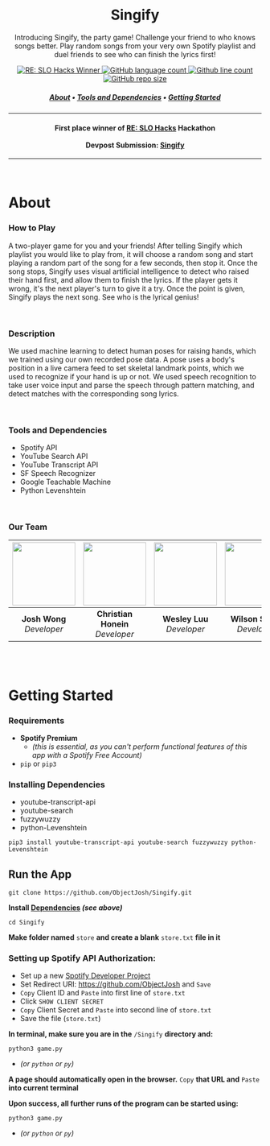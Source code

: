 <h1 align="center">
  <br>
  Singify
</h1>
<p align="center">
  Introducing Singify, the party game! Challenge your friend to who knows songs better. Play random songs from your very own Spotify playlist and duel friends to see who can finish the lyrics first!
</p>
<p align="center">
  <a href="https://devpost.com/software/singify?ref_content=my-projects-tab&ref_feature=my_projects">
    <img alt="RE: SLO Hacks Winner" src="https://img.shields.io/badge/RE%3A%20SLO%20Hacks-winner-brightgreen?style=flat-square">
    <img alt="GitHub language count" src="https://img.shields.io/github/languages/count/ObjectJosh/Singify?color=blueviolet&style=flat-square">
    <img alt="Github line count" src="https://img.shields.io/tokei/lines/github/ObjectJosh/Singify?style=flat-square">
    <img alt="GitHub repo size" src="https://img.shields.io/github/repo-size/ObjectJosh/Singify?color=orange&style=flat-square">
<!--     <img src="https://img.shields.io/github/languages/code-size/ObjectJosh/Singify?style=flat-square"> -->
  </a>
  
</p>
<h5 align="center">
  <a href="#about">About</a> •
  <a href="#tools-and-dependencies">Tools and Dependencies</a> •
  <a href="#getting-started">Getting Started</a>
</h5>

---

<h4 align="center">

  **First place winner of <a href="https://re-slo-hacks.devpost.com/" target="_blank">RE: SLO Hacks</a> Hackathon**
  <br>
  <br>
  **Devpost Submission: <a href="https://devpost.com/software/singify?ref_content=my-projects-tab&ref_feature=my_projects" target="_blank">Singify</a>**

</h4>

---

<br />

# About

### How to Play
A two-player game for you and your friends! After telling Singify which playlist you would like to play from, it will choose a random song and start playing a random part of the song for a few seconds, then stop it. Once the song stops, Singify uses visual artificial intelligence to detect who raised their hand first, and allow them to finish the lyrics. If the player gets it wrong, it's the next player's turn to give it a try. Once the point is given, Singify plays the next song. See who is the lyrical genius!

<br />

### Description
We used machine learning to detect human poses for raising hands, which we trained using our own recorded pose data. A pose uses a body's position in a live camera feed to set skeletal landmark points, which we used to recognize if your hand is up or not. We used speech recognition to take user voice input and parse the speech through pattern matching, and detect matches with the corresponding song lyrics.

<br />

### Tools and Dependencies
- Spotify API
- YouTube Search API
- YouTube Transcript API
- SF Speech Recognizer
- Google Teachable Machine
- Python Levenshtein

<br />

### Our Team
| <a href="https://github.com/ObjectJosh" target="_blank"><img src="https://avatars.githubusercontent.com/u/42549561?v=4" width="125px"/></a> | <a href="https://github.com/chonein" target="_blank"><img src="https://avatars.githubusercontent.com/u/61818445?v=4" width="125px"/></a> | <a href="https://github.com/Westluu" target="_blank"><img src="https://avatars.githubusercontent.com/u/76977316?v=4" width="125px"/></a> | <a href="https://github.com/wiszeto" target="_blank"><img src="https://avatars.githubusercontent.com/u/85478086?v=4" width="125px"/></a> |
|     :---:      |       :---:      |      :---:      |     :---:     |
| **Josh Wong** <br /> *Developer* | **Christian Honein** <br /> *Developer* |  **Wesley Luu** <br /> *Developer* | **Wilson Szeto** <br /> *Developer* |

<br />
<br />

# Getting Started
### Requirements
- **Spotify Premium**
  - *(this is essential, as you can't perform functional features of this app with a Spotify Free Account)*
- `pip` or `pip3`

### Installing Dependencies
- youtube-transcript-api
- youtube-search
- fuzzywuzzy
- python-Levenshtein
```
pip3 install youtube-transcript-api youtube-search fuzzywuzzy python-Levenshtein
```

## Run the App
    git clone https://github.com/ObjectJosh/Singify.git

**Install <a href="#installing-dependencies">Dependencies</a> *(see above)***

    cd Singify

**Make folder named** `store` **and create a blank** `store.txt` **file in it**

### Setting up Spotify API Authorization:
- Set up a new <a href="https://developer.spotify.com/dashboard/login" target="_blank">Spotify Developer Project</a>
- Set Redirect URI: https://github.com/ObjectJosh and `Save`
- `Copy` Client ID and `Paste` into first line of `store.txt`
- Click `SHOW CLIENT SECRET`
- `Copy` Client Secret and `Paste` into second line of `store.txt`
- Save the file (`store.txt`)

**In terminal, make sure you are in the** `/Singify` **directory and:**

    python3 game.py
   - *(or `python` or `py`)*

**A page should automatically open in the browser.** `Copy` **that URL and** `Paste` **into current terminal**

**Upon success, all further runs of the program can be started using:**

    python3 game.py
   - *(or `python` or `py`)*
